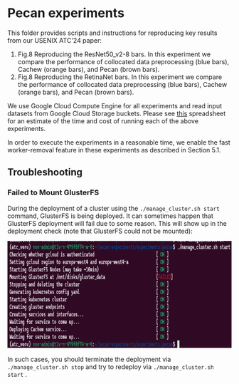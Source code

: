 Pecan experiments
=======

This folder provides scripts and instructions for reproducing key results from our USENIX ATC'24 paper:

1. Fig.8 Reproducing the ResNet50_v2-8 bars. In this experiment we compare the performance of collocated data preprocessing (blue bars), Cachew (orange bars), and Pecan (brown bars).
1. Fig.8 Reproducing the RetinaNet bars. In this experiment we compare the performance of collocated data preprocessing (blue bars), Cachew (orange bars), and Pecan (brown bars).

We use Google Cloud Compute Engine for all experiments and read input datasets from Google Cloud Storage buckets. Please see [this](https://docs.google.com/spreadsheets/d/1iwkurV_3AxQ7a_KcKKhgDBbO5r0rSQZxcjTqwgxE9Mg/edit?usp=sharing) spreadsheet for an estimate of the time and cost of running each of the above experiments.

In order to execute the experiments in a reasonable time, we enable the fast worker-removal feature in these experiments as described in Section 5.1.

## Troubleshooting

### Failed to Mount GlusterFS

During the deployment of a cluster using the `./manage_cluster.sh start` command, GlusterFS is being deployed. It can sometimes happen that GlusterFS deployment will fail due to some reason. This will show up in the deployment check (note that GlusterFS could not be mounted):

<img src="../Figures/failed_gluster.png" height=240/>

In such cases, you should terminate the deployment via `./manage_cluster.sh stop` and try to redeploy via `./manage_cluster.sh start` .
